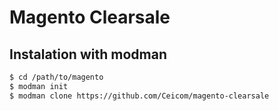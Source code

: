 # Magento Clearsale

## Instalation with modman

```sh
$ cd /path/to/magento
$ modman init
$ modman clone https://github.com/Ceicom/magento-clearsale
```
